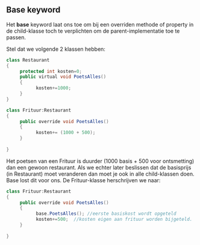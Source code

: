 ## Base keyword
Het **base** keyword laat ons toe om bij een overriden methode of property in de child-klasse toch te verplichten om de parent-implementatie toe te passen.

Stel dat we volgende 2 klassen hebben:
```java
class Restaurant
{
     protected int kosten=0;
     public virtual void PoetsAlles()
     {
           kosten+=1000;
     }
}

class Frituur:Restaurant
{
     public override void PoetsAlles()
     {
           kosten+= (1000 + 500);
     }
 
}
```

Het poetsen van een Frituur is duurder (1000 basis + 500 voor ontsmetting) dan een gewoon restaurant. Als we echter later beslissen dat de basisprijs (in Restaurant) moet veranderen dan moet je ook in alle child-klassen doen.
Base lost dit voor ons. De Frituur-klasse herschrijven we naar:

```java
class Frituur:Restaurant
{
     public override void PoetsAlles()
     {
           base.PoetsAlles(); //eerste basiskost wordt opgeteld
           kosten+=500;  //kosten eigen aan frituur worden bijgeteld.
     }
 
}
```
